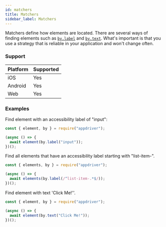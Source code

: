 ```yaml
---
id: matchers
title: Matchers
sidebar_label: Matchers
---
```


Matchers define how elements are located. There are several ways of finding elements such as [`by.label`](matchers/label.md) and [`by.text`](matchers/text.md). What's important is that you use a strategy that is reliable in your application and won't change often.

### Support

| Platform | Supported |
| -------- | --------- |
| iOS      | Yes       |
| Android  | Yes       |
| Web      | Yes       |

### Examples
 
Find element with an accessibility label of "input": 

```javascript
const { element, by } = require("appdriver");

(async () => {
  await element(by.label("input"));
})();
```

Find all elements that have an accessibility label starting with "list-item-".

```javascript
const { elements, by } = require("appdriver");

(async () => {
  await elements(by.label(/^list-item-.*$/));
})();
```

Find element with text 'Click Me!''.

```javascript
const { element, by } = require("appdriver");

(async () => {
  await element(by.text("Click Me!"));
})();
```